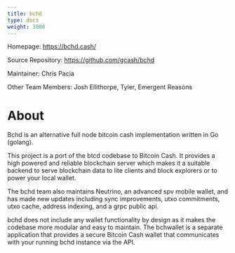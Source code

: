 ```yaml
---
title: bchd
type: docs
weight: 3000
---
```


Homepage: https://bchd.cash/

Source Repository: https://github.com/gcash/bchd

Maintainer: Chris Pacia

Other Team Members: Josh Ellithorpe, Tyler, Emergent Reasons

# About

Bchd is an alternative full node bitcoin cash implementation written in Go (golang).

This project is a port of the btcd codebase to Bitcoin Cash. It provides a high powered and reliable blockchain server which makes it a suitable backend to serve blockchain data to lite clients and block explorers or to power your local wallet.

The bchd team also maintains Neutrino, an advanced spv mobile wallet, and has made new updates including sync improvements, utxo commitments, utxo cache, address indexing, and a grpc public api.

bchd does not include any wallet functionality by design as it makes the codebase more modular and easy to maintain. The bchwallet is a separate application that provides a secure Bitcoin Cash wallet that communicates with your running bchd instance via the API.
